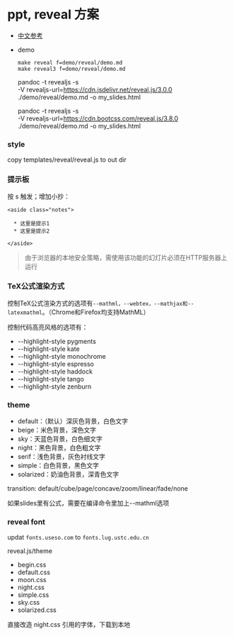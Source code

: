 
# ppt, reveal 方案

- [中文参考](https://vxhly.github.io/archives/8bdf06de.html)
- demo

  ```
  make reveal f=demo/reveal/demo.md
  make reveal3 f=demo/reveal/demo.md
  ```

  pandoc -t revealjs -s \
	   -V revealjs-url=https://cdn.jsdelivr.net/reveal.js/3.0.0 \
       ./demo/reveal/demo.md  -o my_slides.html
		

  pandoc -t revealjs -s \
	   -V revealjs-url=https://cdn.bootcss.com/reveal.js/3.8.0 \
       ./demo/reveal/demo.md  -o my_slides.html
	   


### style

copy templates/reveal/reveal.js to out dir

### 提示板

按 s 触发；增加小抄：

```
<aside class="notes">

  * 这里是提示1
  * 这里是提示2

</aside>
```

> 由于浏览器的本地安全策略，需使用该功能的幻灯片必须在HTTP服务器上运行

### TeX公式渲染方式

控制TeX公式渲染方式的选项有`--mathml，--webtex，--mathjax和--latexmathml`。（Chrome和Firefox均支持MathML）

控制代码高亮风格的选项有：

- --highlight-style pygments
- --highlight-style kate
- --highlight-style monochrome
- --highlight-style espresso
- --highlight-style haddock
- --highlight-style tango
- --highlight-style zenburn

### theme

- default：（默认）深灰色背景，白色文字
- beige：米色背景，深色文字
- sky：天蓝色背景，白色细文字
- night：黑色背景，白色粗文字
- serif：浅色背景，灰色衬线文字
- simple：白色背景，黑色文字
- solarized：奶油色背景，深青色文字

transition: default/cube/page/concave/zoom/linear/fade/none

如果slides里有公式，需要在编译命令里加上--mathml选项

### reveal font

updat `fonts.useso.com` to `fonts.lug.ustc.edu.cn`

reveal.js/theme
- begin.css
- default.css
- moon.css
- night.css
- simple.css
- sky.css
- solarized.css

直接改造 night.css 引用的字体，下载到本地


